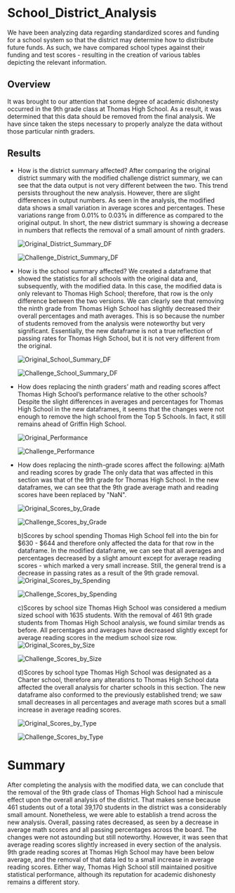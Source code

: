 # School_District_Analysis
We have been analyzing data regarding standardized scores and funding for a school system so that the district may determine how to distribute future funds. As such, we have compared school types against their funding and test scores - resulting in the creation of various tables depicting the relevant information.

## Overview 
It was brought to our attention that some degree of academic dishonesty occurred in the 9th grade class at Thomas High School. As a result, it was determined that this data should be removed from the final analysis. We have since taken the steps necessary to properly analyze the data without those particular ninth graders.

## Results

- How is the district summary affected?
After comparing the original district summary with the modified challenge district summary, we can see that the data output is not very different between the two. This trend persists throughout the new analysis. However, there are slight differences in output numbers. As seen in the analysis, the modified data shows a small variation in average scores and percentages. These variations range from 0.01% to 0.03% in difference as compared to the original output. In short, the new district summary is showing a decrease in numbers that reflects the removal of a small amount of ninth graders. 
  
   ![Original_District_Summary_DF](https://github.com/JV348/School_District_Analysis/blob/e68f2d4730e2191d316e7216a169c550d980977e/Resources/Original_District_Summary.png)
    
   ![Challenge_District_Summary_DF](https://github.com/JV348/School_District_Analysis/blob/e68f2d4730e2191d316e7216a169c550d980977e/Resources/Challenge_District_Summary.png)
    
- How is the school summary affected?
We created a dataframe that showed the statistics for all schools with the original data and, subsequently, with the modified data. In this case, the modified data is only relevant to Thomas High School; therefore, that row is the only difference between the two versions. We can clearly see that removing the ninth grade from Thomas High School has slightly decreased their overall percentages and math averages. This is so because the number of students removed from the analysis were noteworthy but very significant. Essentially, the new dataframe is not a true reflection of passing rates for Thomas High School, but it is not very different from the original. 

   ![Original_School_Summary_DF](https://github.com/JV348/School_District_Analysis/blob/e68f2d4730e2191d316e7216a169c550d980977e/Resources/Original_School_Summary.png)
    
   ![Challenge_School_Summary_DF](https://github.com/JV348/School_District_Analysis/blob/e68f2d4730e2191d316e7216a169c550d980977e/Resources/Challenge_School_Summary.png)
    
- How does replacing the ninth graders’ math and reading scores affect Thomas High School’s performance relative to the other schools?
Despite the slight differences in averages and percentages for Thomas High School in the new dataframes, it seems that the changes were not enough to remove the high school from the Top 5 Schools. In fact, it still remains ahead of Griffin High School. 

   ![Original_Performance](https://github.com/JV348/School_District_Analysis/blob/e68f2d4730e2191d316e7216a169c550d980977e/Resources/Original_Performance.png)
    
   ![Challenge_Performance](https://github.com/JV348/School_District_Analysis/blob/e68f2d4730e2191d316e7216a169c550d980977e/Resources/Challenge_Performance.png)
    
- How does replacing the ninth-grade scores affect the following:
    a)Math and reading scores by grade
    The only data that was affected in this section was that of the 9th grade for Thomas High School. In the new dataframes, we can see that the 9th grade average math and reading scores have been replaced by "NaN".
    
   ![Original_Scores_by_Grade](https://github.com/JV348/School_District_Analysis/blob/e68f2d4730e2191d316e7216a169c550d980977e/Resources/Original_Scores_by_Grade.png)
 
   ![Challenge_Scores_by_Grade](https://github.com/JV348/School_District_Analysis/blob/e68f2d4730e2191d316e7216a169c550d980977e/Resources/Challenge_Scores_by_Grade.png)

    b)Scores by school spending
    Thomas High School fell into the bin for $630 - $644 and therefore only affected the data for that row in the dataframe. In the modified dataframe, we can see that all averages and percentages decreased by a slight amount except for average reading scores - which marked a very small increase. Still, the general trend is a decrease in passing rates as a result of the 9th grade removal. 
   ![Original_Scores_by_Spending](https://github.com/JV348/School_District_Analysis/blob/e68f2d4730e2191d316e7216a169c550d980977e/Resources/Original_Scores_by_Spending.png)
    
   ![Challenge_Scores_by_Spending](https://github.com/JV348/School_District_Analysis/blob/e68f2d4730e2191d316e7216a169c550d980977e/Resources/Challenge_Scores_by_Spending.png)
 
    c)Scores by school size
    Thomas High School was considered a medium sized school with 1635 students. With the removal of 461 9th grade students from Thomas High School analysis, we found similar trends as before. All percentages and averages have decreased slightly except for average reading scores in the medium school size row. 
   ![Original_Scores_by_Size](https://github.com/JV348/School_District_Analysis/blob/e68f2d4730e2191d316e7216a169c550d980977e/Resources/Original_Scores_by_Size.png)
    
   ![Challenge_Scores_by_Size](https://github.com/JV348/School_District_Analysis/blob/e68f2d4730e2191d316e7216a169c550d980977e/Resources/Challenge_Scores_by_Size.png)
    
    d)Scores by school type
    Thomas High School was designated as a Charter school, therefore any alterations to Thomas High School data affected the overall analysis for charter schools in this section. The new dataframe also conformed to the previously established trend; we saw small decreases in all percentages and average math scores but a small increase in average reading scores. 
    
   ![Original_Scores_by_Type](https://github.com/JV348/School_District_Analysis/blob/e68f2d4730e2191d316e7216a169c550d980977e/Resources/Original_Scores_by_Type.png)
    
   ![Challenge_Scores_by_Type](https://github.com/JV348/School_District_Analysis/blob/e68f2d4730e2191d316e7216a169c550d980977e/Resources/Challenge_Scores_by_Type.png)
  
# Summary
After completing the analysis with the modified data, we can conclude that the removal of the 9th grade class of Thomas High School had a miniscule effect upon the overall analysis of the district. That makes sense because 461 students out of a total 39,170 students in the district was a considerably small amount. Nonetheless, we were able to establish a trend across the new analysis. 
Overall, passing rates decreased, as seen by a decrease in average math scores and all passing percentages across the board. The changes were not astounding but still noteworthy. However, it was seen that average reading scores slightly increased in every section of the analysis. 9th grade reading scores at Thomas High School may have been below average, and the removal of that data led to a small increase in average reading scores. Either way, Thomas High School still maintained positive statistical performance, although its reputation for academic dishonesty remains a different story. 